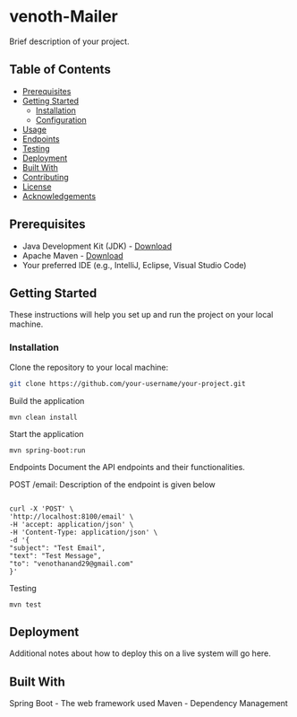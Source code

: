 # venoth-Mailer

Brief description of your project.

## Table of Contents

- [Prerequisites](#prerequisites)
- [Getting Started](#getting-started)
  - [Installation](#installation)
  - [Configuration](#configuration)
- [Usage](#usage)
- [Endpoints](#endpoints)
- [Testing](#testing)
- [Deployment](#deployment)
- [Built With](#built-with)
- [Contributing](#contributing)
- [License](#license)
- [Acknowledgements](#acknowledgements)

## Prerequisites

- Java Development Kit (JDK) - [Download](https://www.oracle.com/java/technologies/javase-jdk11-downloads.html)
- Apache Maven - [Download](https://maven.apache.org/download.cgi)
- Your preferred IDE (e.g., IntelliJ, Eclipse, Visual Studio Code)

## Getting Started

These instructions will help you set up and run the project on your local machine.

### Installation

Clone the repository to your local machine:

```sh
git clone https://github.com/your-username/your-project.git
```

Build the application

```
mvn clean install
```

Start the application

```aidl
mvn spring-boot:run
```

Endpoints
Document the API endpoints and their functionalities.

POST /email: Description of the endpoint is given below

```aidl

curl -X 'POST' \
'http://localhost:8100/email' \
-H 'accept: application/json' \
-H 'Content-Type: application/json' \
-d '{
"subject": "Test Email",
"text": "Test Message",
"to": "venothanand29@gmail.com"
}'

```

Testing

```aidl
mvn test
```

## Deployment
Additional notes about how to deploy this on a live system will go here.

## Built With

Spring Boot - The web framework used
Maven - Dependency Management



